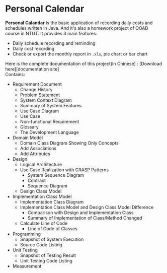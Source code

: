 # Personal Calendar
**Personal Calandar** is the basic application of recording daily costs and schedules written in Java. And it's also a homework project of OOAD course in NTUT. It provides 3 main features:

  * Daily schedule recording and reminding
  * Daily cost recording
  * Check or export the monthly report in `.xls`, pie chart or bar chart
  
Here is the complete documentation of this project(In Chinese) : [Download here][documentation site]  
Contains:
  * Requirement Document
    * Change History
    * Problem Statement
    * System Context Diagram
    * Summary of System Features
    * Use Case Diagram
    * Use Case
    * Non-functional Requirement
    * Glossary
    * The Development Language
  * Domain Model
    * Domain Class Diagram Showing Only Concepts
    * Add Associations
    * Add Attributes
  * Design
    * Logical Architecture
    * Use Case Realization with GRASP Patterns
      * System Sequence Diagram
      * Contract
      * Sequence Diagram
    * Design Class Model
  * Implementation Class Model
    * Implementation Class Diagram
    * Implementation Class Model and Design Class Model Difference
      * Comparison with Design and Implementation Class
      * Summary of Implementation of Class/Method Changed
    * Calculate Line of Code
      * Line of Code of Classes
  * Programming
    * Snapshot of System Execution
    * Source Code Listing
  * Unit Testing
    * Snapshot of Testing Result
    * Unit Testing Code Listing
  * Measurement  
